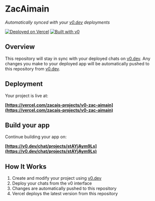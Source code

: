 # ZacAimain

*Automatically synced with your [v0.dev](https://v0.dev) deployments*

[![Deployed on Vercel](https://img.shields.io/badge/Deployed%20on-Vercel-black?style=for-the-badge&logo=vercel)](https://vercel.com/zacais-projects/v0-zac-aimain)
[![Built with v0](https://img.shields.io/badge/Built%20with-v0.dev-black?style=for-the-badge)](https://v0.dev/chat/projects/stAYjAym9Ls)

## Overview

This repository will stay in sync with your deployed chats on [v0.dev](https://v0.dev).
Any changes you make to your deployed app will be automatically pushed to this repository from [v0.dev](https://v0.dev).

## Deployment

Your project is live at:

**[https://vercel.com/zacais-projects/v0-zac-aimain](https://vercel.com/zacais-projects/v0-zac-aimain)**

## Build your app

Continue building your app on:

**[https://v0.dev/chat/projects/stAYjAym9Ls](https://v0.dev/chat/projects/stAYjAym9Ls)**

## How It Works

1. Create and modify your project using [v0.dev](https://v0.dev)
2. Deploy your chats from the v0 interface
3. Changes are automatically pushed to this repository
4. Vercel deploys the latest version from this repository